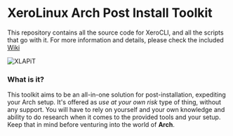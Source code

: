 # XeroLinux Arch Post Install Toolkit

This repository contains all the source code for XeroCLI, and all the scripts that go with it. For more information and details, please check the included [Wiki](https://github.com/xerolinux/xlapit-cli/wiki)

![XLAPiT](https://i.imgur.com/JuWceYE.png)

### What is it?

This toolkit aims to be an all-in-one solution for post-installation, expediting your Arch setup. It's offered as *use at your own risk* type of thing, without any support. You will have to rely on yourself and your own knowledge and ability to do research when it comes to the provided tools and your setup. Keep that in mind before venturing into the world of **Arch**.
